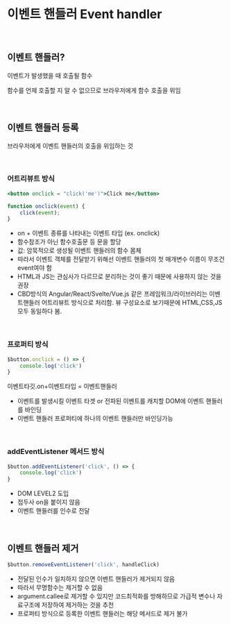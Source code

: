 # 이벤트 핸들러 Event handler

<br/>


## 이벤트 핸들러?

이벤트가 발생했을 때 호출될 함수

함수를 언제 호출할 지 알 수 없으므로 브라우저에게 함수 호출을 위임

<br/>

## 이벤트 핸들러 등록

브라우저에게 이벤트 핸들러의 호출을 위임하는 것

<br/>

### 어트리뷰트 방식

```jsx
<button onclick = "click('me')">Click me</button>

function onclick(event) {
	click(event);
}
```

- on + 이벤트 종류를 나타내는 이벤트 타입 (ex. onclick)
- 함수참조가 아닌 함수호출문 등 문을 할당
- 값: 암묵적으로 생성될 이벤트 핸들러의 함수 몸체
- 따라서 이벤트 객체를 전달받기 위해선 이벤트 핸들러의 첫 매개변수 이름이 무조건 event여야 함
- HTML과 JS는 관심사가 다르므로 분리하는 것이 좋기 때문에 사용하지 않는 것을 권장
- CBD방식의 Angular/React/Svelte/Vue.js 같은 프레임워크/라이브러리는 이벤트핸들러 어트리뷰트 방식으로 처리함. 뷰 구성요소로 보기때문에 HTML,CSS,JS 모두 동일하다 봄.

<br/>

### 프로퍼티 방식

```jsx
$button.onclick = () => {
	console.log('click')
}
```

이벤트타깃.on+이벤트타입 = 이벤트핸들러

- 이벤트를 발생시킬 이벤트 타겟 or 전파된 이벤트를 캐치할 DOM에 이벤트 핸들러를 바인딩
- 이벤트 핸들러 프로퍼티에 하나의 이벤트 핸들러만 바인딩가능

<br/>

### addEventListener 메서드 방식

```jsx
$button.addEventListener('click', () => {
	console.log('click')
}
```

- DOM LEVEL2 도입
- 접두사 on을 붙이지 않음
- 이벤트 핸들러를 인수로 전달

<br/>

## 이벤트 핸들러 제거

```jsx
$button.removeEventListener('click', handleClick)
```

- 전달된 인수가 일치하지 않으면 이벤트 핸들러가 제거되지 않음
- 따라서 무명함수는 제거할 수 없음
- argument.callee로 제거할 수 있지만 코드최적화를 방해하므로 가급적 변수나 자료구조에 저장하여 제거하는 것을 추천
- 프로퍼티 방식으로 등록한 이벤트 핸들러는 해당 메서드로 제거 불가
